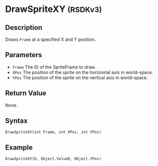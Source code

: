 # DrawSpriteXY <small>(RSDKv3)</small>

## Description
Draws `Frame` at a specified X and Y position.

## Parameters
- `Frame`
The ID of the SpriteFrame to draw.
- `XPos`
The position of the sprite on the horizontal axis in world-space.
- `YPos`
The position of the sprite on the vertical axis in world-space.

## Return Value
None.

## Syntax
```
DrawSpriteXY(int Frame, int XPos, int YPos)
```

## Example
```
DrawSpriteXY(0, Object.Value0, Object.YPos)
```